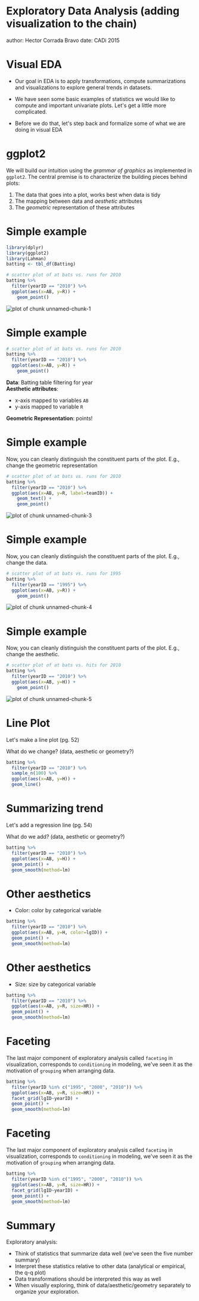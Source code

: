 Exploratory Data Analysis (adding visualization to the chain)
========================================================
author: Hector Corrada Bravo
date: CADi 2015

Visual EDA 
========================================================

- Our goal in EDA is to apply transformations, compute summarizations and visualizations to explore general trends in datasets.

- We have seen some basic examples of statistics we would like to compute and important univariate plots. Let's get a little more complicated. 

- Before we do that, let's step back and formalize some of what we are doing in visual EDA

ggplot2
========================================================

We will build our intuition using the *grammar of graphics* as implemented in `ggplot2`.
The central premise is to characterize the building pieces behind plots:

1. The data that goes into a plot, works best when data is tidy
2. The mapping between data and *aesthetic* attributes
3. The *geometric* representation of these attributes

Simple example
========================================================


```r
library(dplyr)
library(ggplot2)
library(Lahman)
batting <- tbl_df(Batting)

# scatter plot of at bats vs. runs for 2010
batting %>% 
  filter(yearID == "2010") %>%
  ggplot(aes(x=AB, y=R)) +
    geom_point()
```

![plot of chunk unnamed-chunk-1](EDA2-figure/unnamed-chunk-1-1.png) 

Simple example
========================================================


```r
# scatter plot of at bats vs. runs for 2010
batting %>% 
  filter(yearID == "2010") %>%
  ggplot(aes(x=AB, y=R)) +
    geom_point()
```

**Data**: Batting table filtering for year  
**Aesthetic attributes**: 
  - x-axis mapped to variables `AB`
  - y-axis mapped to variable `R`  
  
**Geometric Representation**: points!  

Simple example
===================

Now, you can cleanly distinguish the constituent parts of the plot.
E.g., change the geometric representation


```r
# scatter plot of at bats vs. runs for 2010
batting %>% 
  filter(yearID == "2010") %>%
  ggplot(aes(x=AB, y=R, label=teamID)) +
    geom_text() +
    geom_point()
```

![plot of chunk unnamed-chunk-3](EDA2-figure/unnamed-chunk-3-1.png) 

Simple example
===================

Now, you can cleanly distinguish the constituent parts of the plot.
E.g., change the data.


```r
# scatter plot of at bats vs. runs for 1995
batting %>% 
  filter(yearID == "1995") %>%
  ggplot(aes(x=AB, y=R)) +
    geom_point()
```

![plot of chunk unnamed-chunk-4](EDA2-figure/unnamed-chunk-4-1.png) 

Simple example
===================

Now, you can cleanly distinguish the constituent parts of the plot.
E.g., change the aesthetic.


```r
# scatter plot of at bats vs. hits for 2010
batting %>% 
  filter(yearID == "2010") %>%
  ggplot(aes(x=AB, y=H)) +
    geom_point()
```

![plot of chunk unnamed-chunk-5](EDA2-figure/unnamed-chunk-5-1.png) 

Line Plot 
===============

Let's make a line plot (pg. 52)

What do we change? (data, aesthetic or geometry?)


```r
batting %>%
  filter(yearID == "2010") %>%
  sample_n(100) %>%
  ggplot(aes(x=AB, y=H)) +
  geom_line()
```

Summarizing trend
===============

Let's add a regression line (pg. 54)

What do we add? (data, aesthetic or geometry?)


```r
batting %>%
  filter(yearID == "2010") %>%
  ggplot(aes(x=AB, y=H)) +
  geom_point() + 
  geom_smooth(method=lm)
```

Other aesthetics
==================

- Color: color by categorical variable


```r
batting %>%
  filter(yearID == "2010") %>%
  ggplot(aes(x=AB, y=H, color=lgID)) +
  geom_point() + 
  geom_smooth(method=lm)
```

Other aesthetics
==================

- Size: size by categorical variable


```r
batting %>%
  filter(yearID == "2010") %>%
  ggplot(aes(x=AB, y=R, size=HR)) +
  geom_point() + 
  geom_smooth(method=lm)
```

Faceting
==================

The last major component of exploratory analysis called `faceting` in visualization,
corresponds to `conditioning` in modeling, we've seen it as the motivation of `grouping`
when arranging data.


```r
batting %>%
  filter(yearID %in% c("1995", "2000", "2010")) %>%
  ggplot(aes(x=AB, y=R, size=HR)) +
  facet_grid(lgID~yearID) +
  geom_point() + 
  geom_smooth(method=lm)
```

Faceting
==================

The last major component of exploratory analysis called `faceting` in visualization,
corresponds to `conditioning` in modeling, we've seen it as the motivation of `grouping`
when arranging data.


```r
batting %>%
  filter(yearID %in% c("1995", "2000", "2010")) %>%
  ggplot(aes(x=AB, y=R, size=HR)) +
  facet_grid(lgID~yearID) +
  geom_point() + 
  geom_smooth(method=lm)
```

Summary
=============

Exploratory analysis:
- Think of statistics that summarize data well (we've seen the five number summary)
- Interpret these statistics relative to other data (analytical or empirical, the q-q plot)
- Data transformations should be interpreted this way as well
- When visually exploring, think of data/aesthetic/geometry separately to organize your exploration.
